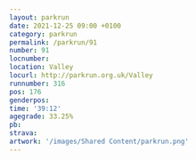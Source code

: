 ```yaml
---
layout: parkrun
date: 2021-12-25 09:00 +0100
category: parkrun
permalink: /parkrun/91
number: 91
locnumber: 
location: Valley
locurl: http://parkrun.org.uk/Valley
runnumber: 316
pos: 176
genderpos: 
time: '39:12'
agegrade: 33.25%
pb: 
strava: 
artwork: '/images/Shared Content/parkrun.png'
---
```

